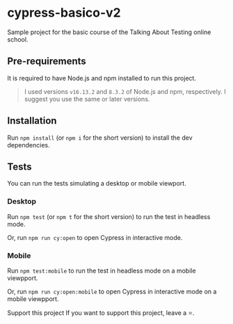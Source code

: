 # cypress-basico-v2
Sample project for the basic course of the Talking About Testing online school.

## Pre-requirements
It is required to have Node.js and npm installed to run this project.

> I used versions `v16.13.2` and `8.3.2` of Node.js and npm, respectively. I suggest you use the same or later versions.

## Installation
Run `npm install` (or `npm i` for the short version) to install the dev dependencies.

## Tests

You can run the tests simulating a desktop or mobile viewport.

### Desktop

Run `npm test` (or `npm t` for the short version) to run the test in headless mode.

Or, run `npm run cy:open` to open Cypress in interactive mode.

### Mobile

Run `npm test:mobile` to run the test in headless mode on a mobile viewpport.

Or, run `npm run cy:open:mobile` to open Cypress in interactive mode on a mobile viewpport.

Support this project
If you want to support this project, leave a ⭐.
